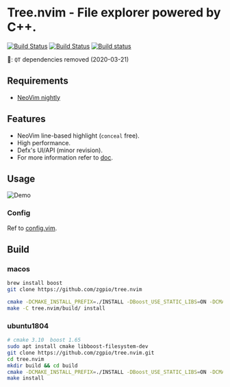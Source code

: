 # Tree.nvim - File explorer powered by C++.

[![Build Status](https://circleci.com/gh/zgpio/tree.nvim.svg?style=svg)](https://circleci.com/gh/zgpio/tree.nvim)
[![Build Status](https://travis-ci.org/zgpio/tree.nvim.svg?branch=master)](https://travis-ci.org/zgpio/tree.nvim)
[![Build status](https://ci.appveyor.com/api/projects/status/v0tb04id681b49xx/branch/master?svg=true)](https://ci.appveyor.com/project/zgpio/tree-nvim/branch/master)

🎉: `QT` dependencies removed (2020-03-21)

## Requirements
- [NeoVim nightly](https://github.com/neovim/neovim/releases/tag/nightly)

## Features
- NeoVim line-based highlight (`conceal` free).
- High performance.
- Defx's UI/API (minor revision).
- For more information refer to [doc](runtime/doc/tree.txt).

## Usage
![Demo](https://user-images.githubusercontent.com/19503791/86912092-f3326f00-c14e-11ea-9d98-b65563c1bd6c.png)

### Config
Ref to [config.vim](src/app/dev.vim).

## Build
### macos
```sh
brew install boost
git clone https://github.com/zgpio/tree.nvim

cmake -DCMAKE_INSTALL_PREFIX=./INSTALL -DBoost_USE_STATIC_LIBS=ON -DCMAKE_BUILD_TYPE=Release -S tree.nvim/ -B tree.nvim/build
make -C tree.nvim/build/ install
```
### ubuntu1804
```sh
# cmake 3.10  boost 1.65
sudo apt install cmake libboost-filesystem-dev
git clone https://github.com/zgpio/tree.nvim.git
cd tree.nvim
mkdir build && cd build
cmake -DCMAKE_INSTALL_PREFIX=./INSTALL -DBoost_USE_STATIC_LIBS=ON -DCMAKE_BUILD_TYPE=Release  ..
make install
```
